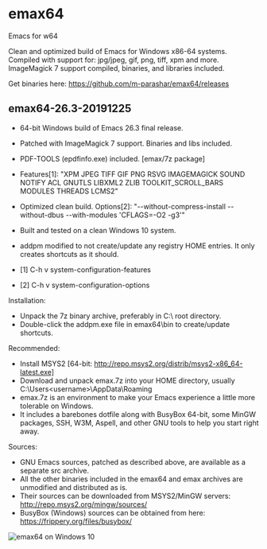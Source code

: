 # emax64
Emacs for w64

Clean and optimized build of Emacs for Windows x86-64 systems.
Compiled with support for: jpg/jpeg, gif, png, tiff, xpm and more.
ImageMagick 7 support compiled, binaries, and libraries included.

Get binaries here: https://github.com/m-parashar/emax64/releases

emax64-26.3-20191225
--------------------

* 64-bit Windows build of Emacs 26.3 final release.
* Patched with ImageMagick 7 support. Binaries and libs included.
* PDF-TOOLS (epdfinfo.exe) included. [emax/7z package]
* Features[1]: "XPM JPEG TIFF GIF PNG RSVG IMAGEMAGICK SOUND NOTIFY ACL GNUTLS LIBXML2 ZLIB TOOLKIT_SCROLL_BARS MODULES THREADS LCMS2"
* Optimized clean build. Options[2]: "--without-compress-install --without-dbus --with-modules 'CFLAGS=-O2 -g3'"
* Built and tested on a clean Windows 10 system.
* addpm modified to not create/update any registry HOME entries. It only creates shortcuts as it should.

* [1] C-h v system-configuration-features
* [2] C-h v system-configuration-options

Installation:
* Unpack the 7z binary archive, preferably in C:\ root directory.
* Double-click the addpm.exe file in emax64\bin to create/update shortcuts.

Recommended:
* Install MSYS2 [64-bit: http://repo.msys2.org/distrib/msys2-x86_64-latest.exe]
* Download and unpack emax.7z into your HOME directory, usually C:\Users\<username>\AppData\Roaming
* emax.7z is an environment to make your Emacs experience a little more tolerable on Windows.
* It includes a barebones dotfile along with BusyBox 64-bit, some MinGW packages, SSH, W3M, Aspell, and other GNU tools to help you start right away.

Sources:
* GNU Emacs sources, patched as described above, are available as a separate src archive.
* All the other binaries included in the emax64 and emax archives are unmodified and distributed as is.
* Their sources can be downloaded from MSYS2/MinGW servers: http://repo.msys2.org/mingw/sources/
* BusyBox (Windows) sources can be obtained from here: https://frippery.org/files/busybox/



![emax64 on Windows 10](https://i.imgur.com/4E4OYqo.png)
